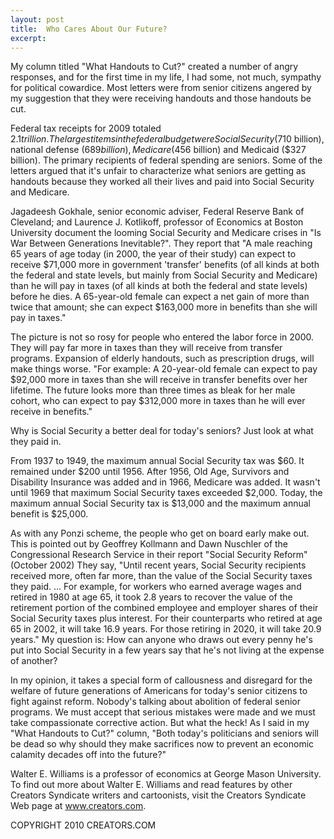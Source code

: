 ```yaml
---
layout: post
title:  Who Cares About Our Future?
excerpt:
---
```


My column titled "What Handouts to Cut?" created a number of angry responses, and for the first time in my life, I had some, not much, sympathy for political cowardice. Most letters were from senior citizens angered by my suggestion that they were receiving handouts and those handouts be cut.

Federal tax receipts for 2009 totaled $2.1 trillion. The largest items in the federal budget were Social Security ($710 billion), national defense ($689 billion), Medicare ($456 billion) and Medicaid ($327 billion). The primary recipients of federal spending are seniors. Some of the letters argued that it's unfair to characterize what seniors are getting as handouts because they worked all their lives and paid into Social Security and Medicare.

Jagadeesh Gokhale, senior economic adviser, Federal Reserve Bank of Cleveland; and Laurence J. Kotlikoff, professor of Economics at Boston University document the looming Social Security and Medicare crises in "Is War Between Generations Inevitable?". They report that "A male reaching 65 years of age today (in 2000, the year of their study) can expect to receive $71,000 more in government 'transfer' benefits (of all kinds at both the federal and state levels, but mainly from Social Security and Medicare) than he will pay in taxes (of all kinds at both the federal and state levels) before he dies. A 65-year-old female can expect a net gain of more than twice that amount; she can expect $163,000 more in benefits than she will pay in taxes."

The picture is not so rosy for people who entered the labor force in 2000. They will pay far more in taxes than they will receive from transfer programs. Expansion of elderly handouts, such as prescription drugs, will make things worse. "For example: A 20-year-old female can expect to pay $92,000 more in taxes than she will receive in transfer benefits over her lifetime. The future looks more than three times as bleak for her male cohort, who can expect to pay $312,000 more in taxes than he will ever receive in benefits."

Why is Social Security a better deal for today's seniors? Just look at what they paid in.

 From 1937 to 1949, the maximum annual Social Security tax was $60. It remained under $200 until 1956. After 1956, Old Age, Survivors and Disability Insurance was added and in 1966, Medicare was added. It wasn't until 1969 that maximum Social Security taxes exceeded $2,000. Today, the maximum annual Social Security tax is $13,000 and the maximum annual benefit is $25,000.

As with any Ponzi scheme, the people who get on board early make out. This is pointed out by Geoffrey Kollmann and Dawn Nuschler of the Congressional Research Service in their report "Social Security Reform" (October 2002) 	They say, "Until recent years, Social Security recipients received more, often far more, than the value of the Social Security taxes they paid. ... For example, for workers who earned average wages and retired in 1980 at age 65, it took 2.8 years to recover the value of the retirement portion of the combined employee and employer shares of their Social Security taxes plus interest. For their counterparts who retired at age 65 in 2002, it will take 16.9 years. For those retiring in 2020, it will take 20.9 years." My question is: How can anyone who draws out every penny he's put into Social Security in a few years say that he's not living at the expense of another?

In my opinion, it takes a special form of callousness and disregard for the welfare of future generations of Americans for today's senior citizens to fight against reform. Nobody's talking about abolition of federal senior programs. We must accept that serious mistakes were made and we must take compassionate corrective action. But what the heck! As I said in my "What Handouts to Cut?" column, "Both today's politicians and seniors will be dead so why should they make sacrifices now to prevent an economic calamity decades off into the future?"

Walter E. Williams is a professor of economics at George Mason University. To find out more about Walter E. Williams and read features by other Creators Syndicate writers and cartoonists, visit the Creators Syndicate Web page at www.creators.com.

COPYRIGHT 2010 CREATORS.COM
